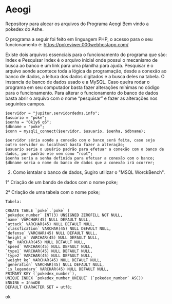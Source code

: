 # Aeogi
Repository para alocar os arquivos do Programa Aeogi 
Bem vindo a pokedex do Ashe.

O programa a seguir foi feito em linguagem PHP, o acesso para o seu funcionamento é: https://pokeviwer.000webhostapp.com/

Existe dois arquivos essenciais para o funcionamento do programa que são: Index e Pesquisar
Index é o arquivo inicial onde possui o mecanismo de busca ao banco e um link para uma planilha para ajuda.
Pesquisar é o arquivo aonde acontece toda a lógica da programação, desde a conexão ao banco de dados, a leitura dos dados digitados e a busca deles na tabela.
O instancia de banco de dados usado e a MySQL. Caso queira rodar o programa em seu computador basta fazer alterações mínimas no código para o funcionamento.
Para alterar o funcionamento do banco de dados basta abrir o arquivo com o nome “pesquisar” e fazer as alterações nos seguintes campos.
	
 	$servidor = "jupiter.servidordedns.info";
  	$usuario = "poke";
	$senha = "Ok1y6_q6";
	$dbname = "poke";
	$conn = mysqli_connect($servidor, $usuario, $senha, $dbname);

	$servidor séria aonde a conexão com o banco será feita, caso seja outro servidor ou localhost basta fazer a alteração;
	$usuario seria o usuário padrão para efetuar a conexão com o banco de dados, por padrão ele vem como “root”;
	$senha seria a senha definida para efetuar a conexão com o banco;
	$dbname seria o nome do banco de dados que a conexão irá ocorrer;

2) Como isntalar o banco de dados, Sugiro utilizar o "MSQL WorckBench".

1° Criação de um bando de dados com o nome poke;

2° Criação de uma tabela com o nome poke;

	Tabela:

	CREATE TABLE `poke`.`poke` (
	`pokedex_number` INT(3) UNSIGNED ZEROFILL NOT NULL,
  	`name` VARCHAR(45) NULL DEFAULT NULL,
 	`attack` VARCHAR(45) NULL DEFAULT NULL,
 	`classfication` VARCHAR(45) NULL DEFAULT NULL,
  	`defense` VARCHAR(45) NULL DEFAULT NULL,
  	`height_m` VARCHAR(45) NULL DEFAULT NULL,
  	`hp` VARCHAR(45) NULL DEFAULT NULL,
  	`speed` VARCHAR(45) NULL DEFAULT NULL,
  	`type1` VARCHAR(45) NULL DEFAULT NULL,
  	`type2` VARCHAR(45) NULL DEFAULT NULL,
  	`weight_kg` VARCHAR(45) NULL DEFAULT NULL,
  	`generation` VARCHAR(45) NULL DEFAULT NULL,
  	`is_legendary` VARCHAR(45) NULL DEFAULT NULL,
  	PRIMARY KEY (`pokedex_number`),
  	UNIQUE INDEX `pokedex_number_UNIQUE` (`pokedex_number` ASC))
	ENGINE = InnoDB
	DEFAULT CHARACTER SET = utf8;
	
ok	


